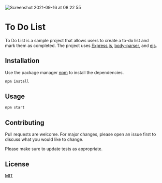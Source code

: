 ![Screenshot 2021-09-16 at 08 22 55](https://user-images.githubusercontent.com/73114083/133561168-8b786a80-94d6-4e5b-bb34-b0af82371990.png)
# To Do List

To Do List is a sample project that allows users to create a to-do list and mark them as completed. The project uses [Express.js](https://expressjs.com/), [body-parser](https://www.npmjs.com/package/body-parser), and [ejs](https://ejs.co/).

## Installation

Use the package manager [npm](https://www.npmjs.com/) to install the dependencies.

```bash
npm install
```

## Usage

```bash
npm start
```

## Contributing
Pull requests are welcome. For major changes, please open an issue first to discuss what you would like to change.

Please make sure to update tests as appropriate.

## License
[MIT](https://choosealicense.com/licenses/mit/)
